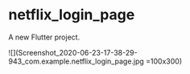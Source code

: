# netflix_login_page

A new Flutter project.

![](Screenshot_2020-06-23-17-38-29-943_com.example.netflix_login_page.jpg =100x300)

